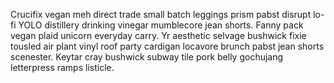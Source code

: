 Crucifix vegan meh direct trade small batch leggings prism pabst disrupt lo-fi YOLO distillery drinking vinegar mumblecore jean shorts. Fanny pack vegan plaid unicorn everyday carry. Yr aesthetic selvage bushwick fixie tousled air plant vinyl roof party cardigan locavore brunch pabst jean shorts scenester. Keytar cray bushwick subway tile pork belly gochujang letterpress ramps listicle.